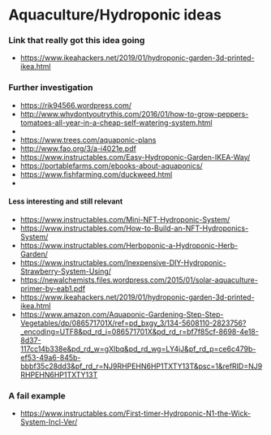 # Aquaculture/Hydroponic ideas

### Link that really got this idea going
- https://www.ikeahackers.net/2019/01/hydroponic-garden-3d-printed-ikea.html

### Further investigation
- https://rik94566.wordpress.com/
- http://www.whydontyoutrythis.com/2016/01/how-to-grow-peppers-tomatoes-all-year-in-a-cheap-self-watering-system.html
- 
- https://www.trees.com/aquaponic-plans
- http://www.fao.org/3/a-i4021e.pdf
- https://www.instructables.com/Easy-Hydroponic-Garden-IKEA-Way/
- https://portablefarms.com/ebooks-about-aquaponics/
- https://www.fishfarming.com/duckweed.html
- 
  
#### Less interesting and still relevant
- https://www.instructables.com/Mini-NFT-Hydroponic-System/
- https://www.instructables.com/How-to-Build-an-NFT-Hydroponics-System/
- https://www.instructables.com/Herboponic-a-Hydroponic-Herb-Garden/
- https://www.instructables.com/Inexpensive-DIY-Hydroponic-Strawberry-System-Using/
- https://newalchemists.files.wordpress.com/2015/01/solar-aquaculture-primer-by-eab1.pdf
- https://www.ikeahackers.net/2019/01/hydroponic-garden-3d-printed-ikea.html
- https://www.amazon.com/Aquaponic-Gardening-Step-Step-Vegetables/dp/086571701X/ref=pd_bxgy_3/134-5608110-2823756?_encoding=UTF8&pd_rd_i=086571701X&pd_rd_r=bf7f85cf-8698-4e18-8d37-117cc14b338e&pd_rd_w=gXIbq&pd_rd_wg=LY4jJ&pf_rd_p=ce6c479b-ef53-49a6-845b-bbbf35c28dd3&pf_rd_r=NJ9RHPEHN6HP1TXTY13T&psc=1&refRID=NJ9RHPEHN6HP1TXTY13T
  
### A fail example
- https://www.instructables.com/First-timer-Hydroponic-N1-the-Wick-System-Incl-Ver/